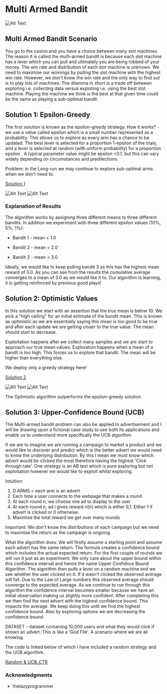 # Multi Armed Bandit

![Alt Text](https://conversionxl.com/wp-content/uploads/2015/09/gambling-machine-4926_640-1.jpg)

## Multi Armed Bandit Scenario

You go to the casino and you have a choice between many slot machines. The reason it is called the multi-armed bandit is because 
each slot machine has a lever which you can pull and ultimately you are being robbed of your money. The win rate and distribution of 
each slot machine is unknown. We need to maximise our winnings by pulling the slot machine with the highest win rate. However, 
we don't know the win rate and the only way to find out is to play lots of machines. The dilemma in short is a trade off between exploring
i.e. collecting data versus exploting i.e. using the best slot machine. Playing the machine we think is the best at that given time could be the same as playing a sub-optimal bandit. 

## Solution 1: Epsilon-Greedy

The first solution is known as the epsilon-greedy strategy. How it works? - we use a value called epsilon which is a small number
represented as a probability. This allows us to explore as every arm has a chance to be updated. 
The best lever is selected for a proportion 1-epsilon  of the trials, and a lever is selected at random (with uniform probability) for a proportion epsilon . A typical parameter value might be epsilon =0.1, but this can vary widely depending on circumstances and predilections.

Problem: in the Long-run we may continue to explore sub-optimal arms when we don't need to. 

[Solution 1](experimenting_with_epsilon_bandit.py)

![Alt Text](http://g.recordit.co/WYAPWP43kd.gif) ![Alt Text](http://g.recordit.co/clAOImEZhu.gif)

### Explanation of Results 

The algorithm works by assigning three different means to three different bandits. In addition we experiment with three different epsilon values (10%, 5%, 1%):

* Bandit 1 - mean = 1.0

* Bandit 2 - mean = 2.0

* Bandit 3 - mean = 3.0

Ideally, we would like to keep pulling bandit 3 as this has the highest mean reward of 3.0. As you can see from the results the cumulative average converges to a mean of 3.0 as we would like it to. Our algorithm is learning, it is getting reinforced by previous good plays!


## Solution 2: Optimistic Values

In this solution we start with an assertion that the true mean is below 10. We pick a "high ceiling" for an initial estimate of the bandit mean. This is known as optimistic as we are essentially saying this mean is too good to be true and after each update we are getting closer to the true value. The mean should start to decrease. 

Exploitation happens after we collect many samples and we are start to approach our true mean values. 
Exploration happens when a mean of a bandit is too high. This forces us to explore that bandit. The mean will be higher than everything else. 

We deploy only a greedy strategy here! 

[Solution 2](optimistic_initial_values.py)

![Alt Text](http://g.recordit.co/qjDWbn6DBr.gif) ![Alt Text](http://g.recordit.co/tUsbNRVHaB.gif)

The Optimistic algorithm outperforms the epsilon-greedy solution


## Solution 3: Upper-Confidence Bound (UCB)

The Multi-armed bandit problem can also be applied to advertisement and I will be drawing upon a fictional case study to see both its applications and enable us to understand more specifically the UCB algorithm. 

If we are to imagine we are running a campaign to market a product and we would like to discover and predict which is the better advert we would need to know the underlying distribution. By this I mean we must know which advert would be clicked the most therefore having the highest 'Click through rate'. One strategy is an AB test which is pure exploring but not exploitation however we would like to exploit whilst exploring. 

Intuition:

1. D ARMS = each arm is an advert
2. Each time a user connects to the webpage that makes a round
3. At each round n, we choose one ad to display to the user
4. At each round n, ad i gives reward ri(n) which is either 0,1. Either 1 if advert is clicked or 0 otherwise. 
5. Maximise the total reward we get over many rounds

Important: We don't know the distributions of each campaign but we need to maximise the return as the campaign is ongoing. 

What the algorithm does:
We will firstly assume a starting point and assume each advert has the same return. The formula creates a confidence bound which includes the actual expected return. For the first couple of rounds we will run it just as an experiment. We only care about the upper bound within this confidence interval and hence the name Upper Confidnce Bound Algorithm. The algorithm then pulls a lever on a random machine and we see whether the user clicked on it. If it wasn't  clicked the observed average will fall. Due to the Law of Large numbers this observed average should converge to the expected average. As we continue to run through this algorithm the confidence interval becomes smaller because we have an initial observation making us slightly more confident. After completing this we then find the next advert with the highest confidence bound. This impacts the average. We keep doing this until we find the highest confidence bound. Also by exploring options we are decreasing the confidence bound. 

DATASET - dataset containing 10,000 users and what they would click if shown an advert. This is like a 'God File'. A scenario where we are all knowing. 

The code is linked below of which I have included a random strategy and the UCB algorithm. 

[Random & UCB_CTR](ucb_algo_ctr.py)




### Acknowledgments

* thelazyprogrammer
